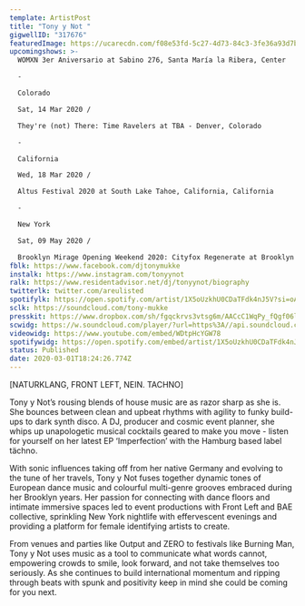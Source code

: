 ```yaml
---
template: ArtistPost
title: "Tony y Not "
gigwellID: "317676"
featuredImage: https://ucarecdn.com/f08e53fd-5c27-4d73-84c3-3fe36a93d7b0/
upcomingshows: >-
  WOMXN 3er Aniversario at Sabino 276, Santa María la Ribera, Center

  -

  Colorado

  Sat, 14 Mar 2020 /

  They're (not) There: Time Ravelers at TBA - Denver, Colorado

  -

  California

  Wed, 18 Mar 2020 /

  Altus Festival 2020 at South Lake Tahoe, California, California

  -

  New York

  Sat, 09 May 2020 /

  Brooklyn Mirage Opening Weekend 2020: Cityfox Regenerate at Brooklyn Mirage, New York
fblk: https://www.facebook.com/djtonymukke
instalk: https://www.instagram.com/tonyynot
ralk: https://www.residentadvisor.net/dj/tonyynot/biography
twitterlk: twitter.com/areulisted
spotifylk: https://open.spotify.com/artist/1X5oUzkhU0CDaTFdk4nJ5V?si=oA9e-s0aTA2ShpTAekZiEg
sclk: https://soundcloud.com/tony-mukke
presskit: https://www.dropbox.com/sh/fgqckrvs3vtsg6m/AACcC1WqPy_fQgf06lpkNXw-a?dl=0
scwidg: https://w.soundcloud.com/player/?url=https%3A//api.soundcloud.com/playlists/476493597&color=%23ff5500&auto_play=false&hide_related=false&show_comments=true&show_user=true&show_reposts=false&show_teaser=true&visual=true
videowidg: https://www.youtube.com/embed/WDtpHcYGW78
spotifywidg: https://open.spotify.com/embed/artist/1X5oUzkhU0CDaTFdk4nJ5V
status: Published
date: 2020-03-01T18:24:26.774Z
---
```

\[NATURKLANG, FRONT LEFT, NEIN. TACHNO]

Tony y Not’s rousing blends of house music are as razor sharp as she is. She bounces between clean and upbeat rhythms with agility to funky build-ups to dark synth disco. A DJ, producer and cosmic event planner, she whips up unapologetic musical cocktails geared to make you move - listen for yourself on her latest EP ‘Imperfection’ with the Hamburg based label tächno.

With sonic influences taking off from her native Germany and evolving to the tune of her travels, Tony y Not fuses together dynamic tones of European dance music and colourful multi-genre grooves embraced during her Brooklyn years. Her passion for connecting with dance floors and intimate immersive spaces led to event productions with Front Left and BAE collective, sprinkling New York nightlife with effervescent evenings and providing a platform for female identifying artists to create.

From venues and parties like Output and ZERO to festivals like Burning Man, Tony y Not uses music as a tool to communicate what words cannot, empowering crowds to smile, look forward, and not take themselves too seriously. As she continues to build international momentum and ripping through beats with spunk and positivity keep in mind she could be coming for you next.